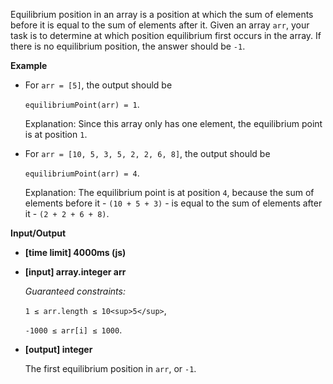 ﻿Equilibrium position in an array is a position at which the sum of elements before it is equal to the sum of elements after it. Given an array `arr`, your task is to determine at which position equilibrium first occurs in the array. If there is no equilibrium position, the answer should be `-1`.

**Example**

*   For `arr = [5]`, the output should be

    `equilibriumPoint(arr) = 1`.

    Explanation: Since this array only has one element, the equilibrium point is at position `1`.

*   For `arr = [10, 5, 3, 5, 2, 2, 6, 8]`, the output should be

    `equilibriumPoint(arr) = 4`.

    Explanation: The equilibrium point is at position `4`, because the sum of elements before it - `(10 + 5 + 3)` - is equal to the sum of elements after it - `(2 + 2 + 6 + 8)`.

**Input/Output**

*   **[time limit] 4000ms (js)**

*   **[input] array.integer arr**

    _Guaranteed constraints:_

    `1 ≤ arr.length ≤ 10<sup>5</sup>`,

    `-1000 ≤ arr[i] ≤ 1000`.

*   **[output] integer**

    The first equilibrium position in `arr`, or `-1`.